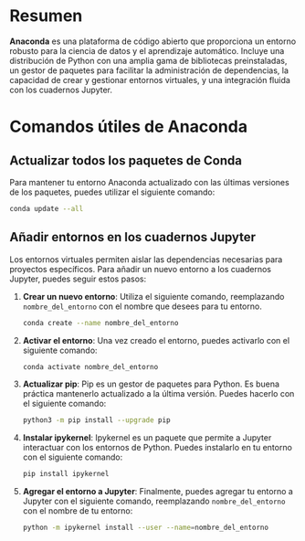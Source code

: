 # Resumen

**Anaconda** es una plataforma de código abierto que proporciona un entorno robusto para la ciencia de datos y el aprendizaje automático. Incluye una distribución de Python con una amplia gama de bibliotecas preinstaladas, un gestor de paquetes para facilitar la administración de dependencias, la capacidad de crear y gestionar entornos virtuales, y una integración fluida con los cuadernos Jupyter.

# Comandos útiles de Anaconda

## Actualizar todos los paquetes de Conda

Para mantener tu entorno Anaconda actualizado con las últimas versiones de los paquetes, puedes utilizar el siguiente comando:

```bash
conda update --all
```

## Añadir entornos en los cuadernos Jupyter

Los entornos virtuales permiten aislar las dependencias necesarias para proyectos específicos. Para añadir un nuevo entorno a los cuadernos Jupyter, puedes seguir estos pasos:

1. **Crear un nuevo entorno**: Utiliza el siguiente comando, reemplazando `nombre_del_entorno` con el nombre que desees para tu entorno.

    ```bash
    conda create --name nombre_del_entorno
    ```

2. **Activar el entorno**: Una vez creado el entorno, puedes activarlo con el siguiente comando:

    ```bash
    conda activate nombre_del_entorno
    ```

3. **Actualizar pip**: Pip es un gestor de paquetes para Python. Es buena práctica mantenerlo actualizado a la última versión. Puedes hacerlo con el siguiente comando:

    ```bash
    python3 -m pip install --upgrade pip
    ```

4. **Instalar ipykernel**: Ipykernel es un paquete que permite a Jupyter interactuar con los entornos de Python. Puedes instalarlo en tu entorno con el siguiente comando:

    ```bash
    pip install ipykernel
    ```

5. **Agregar el entorno a Jupyter**: Finalmente, puedes agregar tu entorno a Jupyter con el siguiente comando, reemplazando `nombre_del_entorno` con el nombre de tu entorno:

    ```bash
    python -m ipykernel install --user --name=nombre_del_entorno
    ```